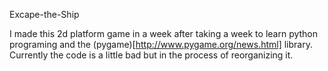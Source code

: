 Excape-the-Ship

I made this 2d platform game in a week after taking a week to learn python programing and the (pygame)[http://www.pygame.org/news.html] library. Currently the code is a little bad but in the process of reorganizing it.

